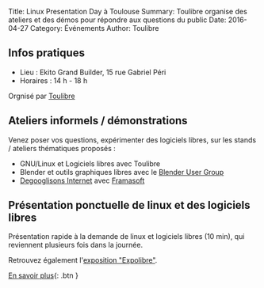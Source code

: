 Title: Linux Presentation Day à Toulouse
Summary: Toulibre organise des ateliers et des démos pour répondre aux questions du public
Date: 2016-04-27
Category: Événements
Author: Toulibre

## Infos pratiques

* Lieu : Ekito Grand Builder, 15 rue Gabriel Péri
* Horaires : 14 h - 18 h

Orgnisé par [Toulibre](http://toulibre.org)

## Ateliers informels / démonstrations

Venez poser vos questions, expérimenter des logiciels libres, sur les stands / ateliers thématiques proposés :

* GNU/Linux et Logiciels libres avec Toulibre
* Blender et outils graphiques libres avec le [Blender User Group](http://bugtoulouse.tuxfamily.org/#)
* [Degooglisons Internet](http://degooglisons-internet.org/) avec [Framasoft](http://framasoft.net/)

## Présentation ponctuelle de linux et des logiciels libres

Présentation rapide à la demande de linux et logiciels libres (10 min), qui reviennent plusieurs fois dans la journée.

Retrouvez également l'[exposition "Expolibre"](http://expolibre.org/).

[En savoir plus](http://www.agendadulibre.org/events/11152){: .btn }



<!--
flyer sur le libre
* poubelle de récup de flyer (rien ne se perd)


flyer de comm template
* date site lieu (pour toulouse)
* explication du LPD
* photo
-->
